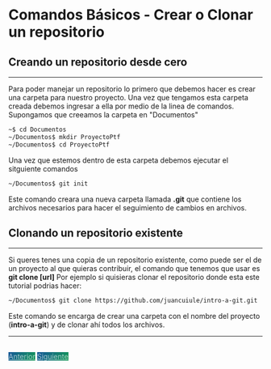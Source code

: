 # Comandos Básicos - Crear o Clonar un repositorio

## Creando un repositorio desde cero
---
Para poder manejar un repositorio lo primero que debemos hacer es crear una carpeta para nuestro proyecto.
Una vez que tengamos esta carpeta creada debemos ingresar a ella por medio de la linea de comandos.
Supongamos que creeamos la carpeta en "Documentos"

```bash
~$ cd Documentos
~/Documentos$ mkdir ProyectoPtf
~/Documentos$ cd ProyectoPtf
```

Una vez que estemos dentro de esta carpeta debemos ejecutar el sitguiente comandos

```bash
~/Documentos$ git init
```

Este comando creara una nueva carpeta llamada **.git** que contiene los archivos necesarios para hacer el seguimiento de cambios en archivos.

## Clonando un repositorio existente
---
Si queres tenes una copia de un repositorio existente, como puede ser el de un proyecto al que quieras contribuir, el comando que tenemos que usar es **git clone [url]**
Por ejemplo si quisieras clonar el repositorio donde esta este tutorial podrias hacer:

```bash
~/Documentos$ git clone https://github.com/juancuiule/intro-a-git.git
```

Este comando se encarga de crear una carpeta con el nombre del proyecto (**intro-a-git**) y de clonar ahí todos los archivos.


---

<br>
<style>
.my-btn {
    width: 120px;
    display: inline;
    text-align: center;
    color: rgba(255, 255, 255, 0.6);
    background-color: #159957;
    background-image: linear-gradient(120deg, #155799, #159957);
    transition: color 0.2s ease-in-out;
}

.my-btn:hover {
    color: #FFFFFF;
}

.btn-next {
    margin-left: 71.9% !important;
}
</style>
<a href="index" class="btn my-btn">Anterior</a>
<a href="agregar-archivos" class="btn my-btn btn-next">Siguiente</a>

